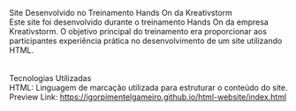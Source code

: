 Site Desenvolvido no Treinamento Hands On da Kreativstorm</br>
Este site foi desenvolvido durante o treinamento Hands On da empresa Kreativstorm. O objetivo principal do treinamento era proporcionar aos participantes experiência prática no desenvolvimento de um site utilizando HTML.</br>
</br>
</br>
Tecnologias Utilizadas</br>
HTML: Linguagem de marcação utilizada para estruturar o conteúdo do site.</br>
Preview Link: https://igorpimentelgameiro.github.io/html-website/index.html
